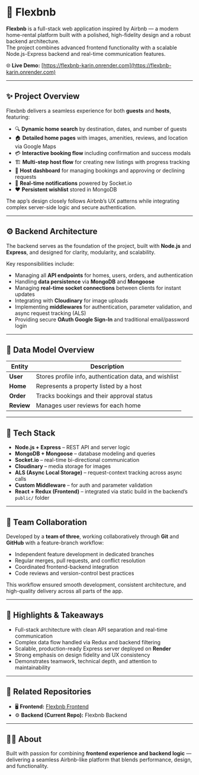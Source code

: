 # 🏡 Flexbnb

**Flexbnb** is a full-stack web application inspired by Airbnb — a modern home-rental platform built with a polished, high-fidelity design and a robust backend architecture.  
The project combines advanced frontend functionality with a scalable Node.js-Express backend and real-time communication features.

🌐 **Live Demo:** [https://flexbnb-karin.onrender.com](https://flexbnb-karin.onrender.com)

---

## ✨ Project Overview

Flexbnb delivers a seamless experience for both **guests** and **hosts**, featuring:

- 🔍 **Dynamic home search** by destination, dates, and number of guests  
- 🏠 **Detailed home pages** with images, amenities, reviews, and location via Google Maps  
- 💳 **Interactive booking flow** including confirmation and success modals  
- 🏗️ **Multi-step host flow** for creating new listings with progress tracking  
- 👤 **Host dashboard** for managing bookings and approving or declining requests  
- 🔔 **Real-time notifications** powered by Socket.io  
- ❤️ **Persistent wishlist** stored in MongoDB  

The app’s design closely follows Airbnb’s UX patterns while integrating complex server-side logic and secure authentication.

---

## ⚙️ Backend Architecture

The backend serves as the foundation of the project, built with **Node.js** and **Express**, and designed for clarity, modularity, and scalability.

Key responsibilities include:
- Managing all **API endpoints** for homes, users, orders, and authentication  
- Handling **data persistence** via **MongoDB** and **Mongoose**  
- Managing **real-time socket connections** between clients for instant updates  
- Integrating with **Cloudinary** for image uploads  
- Implementing **middlewares** for authentication, parameter validation, and async request tracking (ALS)  
- Providing secure **OAuth Google Sign-In** and traditional email/password login  

---

## 🧱 Data Model Overview

| Entity | Description |
|--------|--------------|
| **User** | Stores profile info, authentication data, and wishlist |
| **Home** | Represents a property listed by a host |
| **Order** | Tracks bookings and their approval status |
| **Review** | Manages user reviews for each home |

---

## 🧩 Tech Stack

- **Node.js + Express** – REST API and server logic  
- **MongoDB + Mongoose** – database modeling and queries  
- **Socket.io** – real-time bi-directional communication  
- **Cloudinary** – media storage for images  
- **ALS (Async Local Storage)** – request-context tracking across async calls  
- **Custom Middleware** – for auth and parameter validation  
- **React + Redux (Frontend)** – integrated via static build in the backend’s `public/` folder  

---

## 👥 Team Collaboration

Developed by a **team of three**, working collaboratively through **Git** and **GitHub** with a feature-branch workflow:

- Independent feature development in dedicated branches  
- Regular merges, pull requests, and conflict resolution  
- Coordinated frontend-backend integration  
- Code reviews and version-control best practices  

This workflow ensured smooth development, consistent architecture, and high-quality delivery across all parts of the app.

---

## 🧠 Highlights & Takeaways

- Full-stack architecture with clean API separation and real-time communication  
- Complex data flow handled via Redux and backend filtering  
- Scalable, production-ready Express server deployed on **Render**  
- Strong emphasis on design fidelity and UX consistency  
- Demonstrates teamwork, technical depth, and attention to maintainability  

---

## 🔗 Related Repositories

- 🖥️ **Frontend:** [Flexbnb Frontend](https://github.com/kashikarin/flexbnb-frontend)
- ⚙️ **Backend (Current Repo):** Flexbnb Backend

---

## 👩‍💻 About

Built with passion for combining **frontend experience and backend logic** — delivering a seamless Airbnb-like platform that blends performance, design, and functionality.
